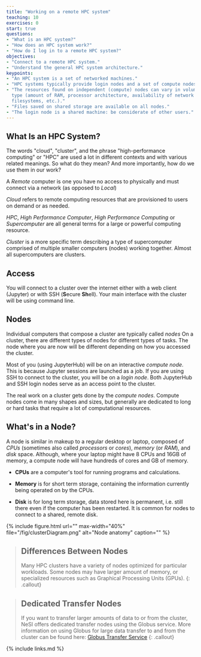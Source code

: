 ```yaml
---
title: "Working on a remote HPC system"
teaching: 10
exercises: 0
start: true
questions:
- "What is an HPC system?"
- "How does an HPC system work?"
- "How do I log in to a remote HPC system?"
objectives:
- "Connect to a remote HPC system."
- "Understand the general HPC system architecture."
keypoints:
- "An HPC system is a set of networked machines."
- "HPC systems typically provide login nodes and a set of compute nodes."
- "The resources found on independent (compute) nodes can vary in volume and
  type (amount of RAM, processor architecture, availability of network mounted
  filesystems, etc.)."
- "Files saved on shared storage are available on all nodes."
- "The login node is a shared machine: be considerate of other users."
---
```


## What Is an HPC System?

The words "cloud", "cluster", and the phrase "high-performance computing" or
"HPC" are used a lot in different contexts and with various related meanings.
So what do they mean? And more importantly, how do we use them in our work?

A *Remote* computer is one you have no access to physically and must connect via a network (as opposed to *Local*)

*Cloud* refers to remote computing resources
that are provisioned to users on demand or as needed.
<!-- Cloud resources may refer to machines performing relatively simple tasks such as
serving websites, providing shared storage, providing web services (such as
e-mail or social media platforms), as well as more traditional compute
intensive tasks such as running a simulation. -->

*HPC*, *High Performance Computer*, *High Performance Computing* or *Supercomputer* are all general terms for a large or powerful computing resource.

*Cluster* is a more specific term describing a type of supercomputer comprised of multiple smaller computers (nodes) working together. Almost all supercomputers are clusters.

## Access

You will connect to a cluster over the internet either with a web client (Jupyter) or with SSH (**S**ecure **Sh**ell). Your main interface with the cluster will be using command line.

## Nodes

Individual computers that compose a cluster are typically called *nodes*
On a cluster, there are different types of nodes for different
types of tasks. The node where you are now will be different depending on 
how you accessed the cluster.  

Most of you (using JupyterHub) will be on an interactive *compute node*. 
This is because Jupyter sessions are launched as a job.  If you are using SSH to connect to the cluster, you will be on a
*login node*. Both JupyterHub and SSH login nodes serve as an access point to the cluster.

<!-- As access points, both the login node and JupyterHub are well suited for uploading and downloading files, setting up software, and running quick tests. Generally speaking, the login node *should
not* be used for time-consuming or resource-intensive tasks. In other words, do not run jobs directly on the login node.  We will learn how to properly run jobs on the cluster in an upcoming lesson. -->

The real work on a cluster gets done by the *compute nodes*.
Compute nodes come in many shapes and sizes, but generally are dedicated to long
or hard tasks that require a lot of computational resources.
<!-- 
All interaction with the compute nodes is handled by a specialized piece of
software called a scheduler (the scheduler used in this lesson is called
{{ site.sched.name }}). We'll learn more about how to use the {{ site.sched.name }}
scheduler to submit jobs in an upcoming lesson, but for now, it can also tell us more
information about the compute nodes.

For example, we can view all of the compute nodes by running the command
`{{ site.sched.info }}`.

```
{{ site.remote.prompt }} {{ site.sched.info }}
```
{: .language-bash}

{% include {{ site.snippets }}/cluster/queue-info.snip %} -->

## What's in a Node?

A node is similar in makeup to a regular desktop or laptop, composed of *CPUs* (sometimes also called *processors* or *cores*), *memory*
(or *RAM*), and *disk* space. Although, where your laptop might have 8 CPUs and 16GB of memory, a compute node will have hundreds of cores and GB of memory. 


* **CPUs** are a computer's tool for running programs and calculations. 

* **Memory** is for short term storage, containing the information currently being operated on by the CPUs.

* **Disk** is for long term storage, data stored here is permanent, i.e. still there even if the computer has been restarted. 
It is common for nodes to connect to a shared, remote disk.

{% include figure.html url="" max-width="40%"
   file="/fig/clusterDiagram.png"
   alt="Node anatomy" caption="" %}

> ## Differences Between Nodes
>
> Many HPC clusters have a variety of nodes optimized for particular workloads.
> Some nodes may have larger amount of memory, or specialized resources such as
> Graphical Processing Units (GPUs).
{: .callout}

> ## Dedicated Transfer Nodes
>
> If you want to transfer larger amounts of data to or from the cluster, NeSI
> offers dedicated transfer nodes using the Globus service.  More information on using Globus for large data transfer to and from the 
> cluster can be found here: [Globus Transfer Service](https://support.nesi.org.nz/hc/en-gb/sections/360000040596)
{: .callout}

{% include links.md %}

[fshs]: https://en.wikipedia.org/wiki/Filesystem_Hierarchy_Standard
